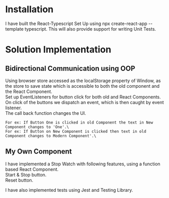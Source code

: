 # Installation
I have built the React-Typescript Set Up using npx create-react-app --template typescript. This will also provide support for writing Unit Tests.

# Solution Implementation
## Bidirectional Communication using OOP
Using browser store accessed as the localStorage property of Window, as the store to save state which is accessible to both the old component and the React Component.\
Set up EventListeners for button click for both old and React Components.\
On click of the buttons we dispatch an event, which is then caught by event listener.\
The call back function changes the UI.

    For ex: If Button One is clicked in old Component the text in New Component changes to 'One'.\
    For ex: If Button on New Component is clicked then text in old Component changes to Modern Component'.\

## My Own Component
I have implemented a Stop Watch with following features, using a function based React Component.\
Start & Stop button.\
Reset button.

I have also implemented tests using Jest and Testing Library.

